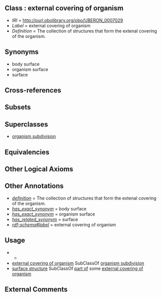 
## Class : external covering of organism

 * *IRI* = http://purl.obolibrary.org/obo/UBERON_0007029
 * *Label* = external covering of organism
 * *Definition* = The collection of structures that form the extenal covering of the organism.

## Synonyms

 * body surface
 * organism surface
 * surface

## Cross-references


## Subsets


## Superclasses

 * [organism subdivision](../../UBERON/75/UBERON_0000475.md)

## Equivalencies


## Other Logical Axioms


## Other Annotations

 * *[definition](../../IAO/15/IAO_0000115.md)* = The collection of structures that form the extenal covering of the organism.
 * *[has_exact_synonym](../../ym/oboInOwl#hasExactSynonym.md)* = body surface
 * *[has_exact_synonym](../../ym/oboInOwl#hasExactSynonym.md)* = organism surface
 * *[has_related_synonym](../../ym/oboInOwl#hasRelatedSynonym.md)* = surface
 * *[rdf-schema#label](../../el/rdf-schema#label.md)* = external covering of organism

## Usage

 * -
 * [external covering of organism](../../UBERON/29/UBERON_0007029.md) SubClassOf [organism subdivision](../../UBERON/75/UBERON_0000475.md)
 * [surface structure](../../UBERON/02/UBERON_0003102.md) SubClassOf [part of](../../BFO/50/BFO_0000050.md) some [external covering of organism](../../UBERON/29/UBERON_0007029.md)

## External Comments

